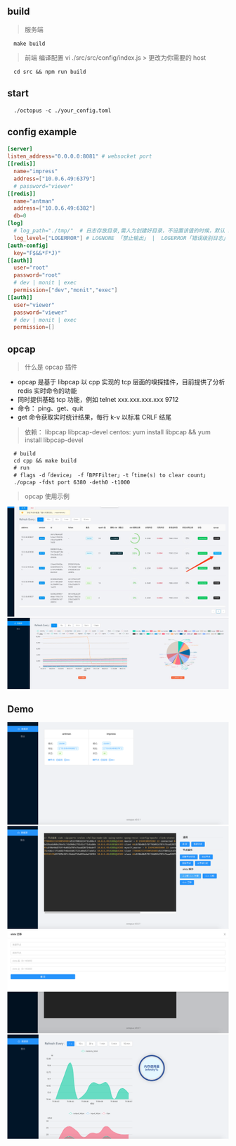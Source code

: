 ## build
> 服务端
```shell
  make build
```
> 前端
> 编译配置 vi ./src/src/config/index.js > 更改为你需要的 host
```shell
  cd src && npm run build
```
## start
```shell
  ./octopus -c ./your_config.toml
```
## config example
```toml
[server]
listen_address="0.0.0.0:8081" # websocket port
[[redis]]
  name="impress"
  address=["10.0.6.49:6379"]
  # password="viewer"
[[redis]]
  name="antman"
  address=["10.0.6.49:6382"]
  db=0
[log]
  # log_path="./tmp/"  # 日志存放目录,需人为创建好目录，不设置该值的时候，默认 stdout 进行日志输出
  log_level=["LOGERROR"] # LOGNONE 「禁止输出」 |  LOGERROR「错误级别日志」  |  LOGWARN「警告级别」  |  LOGDEBUG「debug 级别，该级别包含大量日志（含所有操作命令记录），谨慎使用」    默认 LOGERROR
[auth-config]
  key="F$&&*F*J)"
[[auth]]
  user="root"
  password="root"
  # dev | monit | exec
  permission=["dev","monit","exec"]  
[[auth]]
  user="viewer"
  password="viewer"
  # dev | monit | exec
  permission=[]  
```
## opcap
> 什么是 opcap 插件
- opcap 是基于 libpcap 以 cpp 实现的 tcp 层面的嗅探插件，目前提供了分析 redis 实时命令的功能
- 同时提供基础 tcp 功能，例如 telnet xxx.xxx.xxx.xxx 9712
- 命令： ping、get、quit
- get 命令获取实时统计结果，每行 k-v 以标准 CRLF 结尾
>  依赖： libpcap libpcap-devel
> centos: yum install libpcap && yum install libpcap-devel
``` shell
  # build
  cd cpp && make build
  # run
  # flags -d「device」 -f「BPFFilter」-t「time(s) to clear count」
  ./opcap -fdst port 6380 -deth0 -t1000
```
> opcap 使用示例

![avatar](./img/opcap-pre.png)
![avatar](./img/opcap.png)

## Demo
![avatar](./img/clusterList.png)
![avatar](./img/devMode.png)
![avatar](./img/devSlotMigra.png)
![avatar](./img/monitorMode.png)